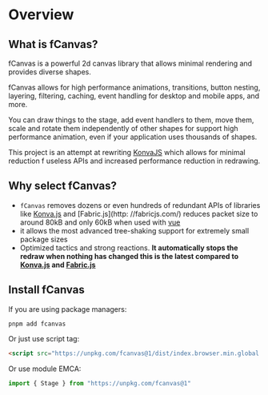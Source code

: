 # Overview

## What is fCanvas?

fCanvas is a powerful 2d canvas library that allows minimal rendering and provides diverse shapes.

fCanvas allows for high performance animations, transitions, button nesting, layering, filtering,
caching, event handling for desktop and mobile apps, and more.

You can draw things to the stage, add event handlers to them, move them,
scale and rotate them independently of other shapes for support
high performance animation, even if your application uses thousands of shapes.

This project is an attempt at rewriting [KonvaJS](https://github.com/konvajs/konva) which allows for minimal reduction f useless APIs and increased performance reduction in redrawing.

## Why select fCanvas?
- `fCanvas` removes dozens or even hundreds of redundant APIs of libraries like [Konva.js](https://konvajs.org/docs/overview.html) and [Fabric.js](http: //fabricjs.com/) reduces packet size to around 80kB and only 60kB when used with [vue](https://vuejs.org)
- it allows the most advanced tree-shaking support for extremely small package sizes
- Optimized tactics and strong reactions. **It automatically stops the redraw when nothing has changed this is the latest compared to [Konva.js](https://konvajs.org/docs/overview.html) and [Fabric.js](http://fabricjs.com/)**

## Install fCanvas

If you are using package managers:

```bash:no-line-numbers
pnpm add fcanvas
```

Or just use script tag:

```html
<script src="https://unpkg.com/fcanvas@1/dist/index.browser.min.global.js"></script>
```

Or use module EMCA:

```js
import { Stage } from "https://unpkg.com/fcanvas@1"
```
